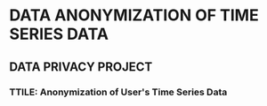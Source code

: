# DATA ANONYMIZATION OF TIME SERIES DATA
## DATA PRIVACY PROJECT
### TTILE: Anonymization of User's Time Series Data
